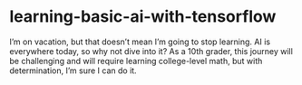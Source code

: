 # learning-basic-ai-with-tensorflow
I’m on vacation, but that doesn’t mean I’m going to stop learning. AI is everywhere today, so why not dive into it? As a 10th grader, this journey will be challenging and will require learning college-level math, but with determination, I’m sure I can do it.
